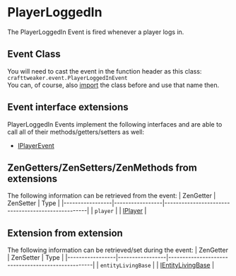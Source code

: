 # PlayerLoggedIn

The PlayerLoggedIn Event is fired whenever a player logs in.

## Event Class
You will need to cast the event in the function header as this class:  
`crafttweaker.event.PlayerLoggedInEvent`  
You can, of course, also [import](/AdvancedFunctions/Import/) the class before and use that name then.

## Event interface extensions
PlayerLoggedIn Events implement the following interfaces and are able to call all of their methods/getters/setters as well:

- [IPlayerEvent](/Vanilla/Events/Events/IPlayerEvent/)

## ZenGetters/ZenSetters/ZenMethods from extensions
The following information can be retrieved from the event:
| ZenGetter       | ZenSetter       | Type                                              |
|-----------------|-----------------|---------------------------------------------------|
| `player`         |                 | [IPlayer](/Vanilla/Players/IPlayer/)             |

## Extension from extension
The following information can be retrieved/set during the event:
| ZenGetter       | ZenSetter       | Type                                              |
|-----------------|-----------------|---------------------------------------------------|
| `entityLivingBase`  |             | [IEntityLivingBase](/Vanilla/Entities/IEntityLivingBase/)   |
